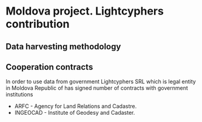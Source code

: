 # Moldova project. Lightcyphers contribution

## Data harvesting methodology

## Cooperation contracts

In order to use data from government Lightcyphers SRL which is legal entity in Moldova Republic of has signed number of 
contracts with government institutions

* ARFC - Agency for Land Relations and Cadastre.
* INGEOCAD - Institute of Geodesy and Cadaster.
  